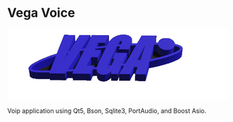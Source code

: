 # Vega Voice

![alt text](https://github.com/Cmoney12/VegaVoice/blob/master/resources/vega_logo.png)

Voip application using Qt5, Bson, Sqlite3, PortAudio, and Boost Asio.

